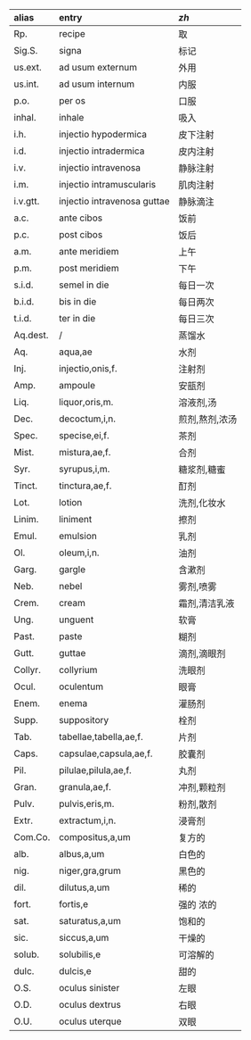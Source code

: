 |alias|entry|_zh_|
|:-|:-|:-|
|Rp.|recipe|取|
|Sig.S.|signa|标记|
|us.ext.|ad usum externum|外用|
|us.int.|ad usum internum|内服|
|p.o.|per os|口服|
|inhal.|inhale|吸入|
|i.h.|injectio hypodermica|皮下注射|
|i.d.|injectio intradermica|皮内注射|
|i.v.|injectio intravenosa|静脉注射|
|i.m.|injectio intramuscularis|肌肉注射|
|i.v.gtt.|injectio intravenosa guttae|静脉滴注|
|a.c.|ante cibos|饭前|
|p.c.|post cibos|饭后|
|a.m.|ante meridiem|上午|
|p.m.|post meridiem|下午|
|s.i.d.|semel in die|每日一次|
|b.i.d.|bis in die|每日两次|
|t.i.d.|ter in die|每日三次|
|Aq.dest.|/|蒸馏水|
|Aq.|aqua,ae|水剂|
|Inj.|injectio,onis,f.|注射剂|
|Amp.|ampoule|安瓿剂|
|Liq.|liquor,oris,m.|溶液剂,汤|
|Dec.|decoctum,i,n.|煎剂,熬剂,浓汤|
|Spec.|specise,ei,f.|茶剂|
|Mist.|mistura,ae,f.|合剂|
|Syr.|syrupus,i,m.|糖浆剂,糖蜜|
|Tinct.|tinctura,ae,f.|酊剂|
|Lot.|lotion|洗剂,化妆水|
|Linim.|liniment|擦剂|
|Emul.|emulsion|乳剂|
|Ol.|oleum,i,n.|油剂|
|Garg.|gargle|含漱剂|
|Neb.|nebel|雾剂,喷雾|
|Crem.|cream|霜剂,清洁乳液|
|Ung.|unguent|软膏|
|Past.|paste|糊剂|
|Gutt.|guttae|滴剂,滴眼剂|
|Collyr.|collyrium|洗眼剂|
|Ocul.|oculentum|眼膏|
|Enem.|enema|灌肠剂|
|Supp.|suppository|栓剂|
|Tab.|tabellae,tabella,ae,f.|片剂|
|Caps.|capsulae,capsula,ae,f.|胶囊剂|
|Pil.|pilulae,pilula,ae,f.|丸剂|
|Gran.|granula,ae,f.|冲剂,颗粒剂|
|Pulv.|pulvis,eris,m.|粉剂,散剂|
|Extr.|extractum,i,n.|浸膏剂|
|Com.Co.|compositus,a,um|复方的|
|alb.|albus,a,um|白色的|
|nig.|niger,gra,grum|黑色的|
|dil.|dilutus,a,um|稀的|
|fort.|fortis,e|强的 浓的|
|sat.|saturatus,a,um|饱和的|
|sic.|siccus,a,um|干燥的|
|solub.|solubilis,e|可溶解的|
|dulc.|dulcis,e|甜的|
|O.S.|oculus sinister|左眼|
|O.D.|oculus dextrus|右眼|
|O.U.|oculus uterque|双眼|